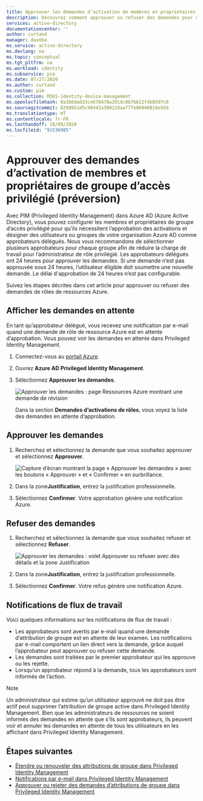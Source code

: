 ```yaml
---
title: Approuver les demandes d’activation de membres et propriétaires de groupe dans Privileged Identity Management - Azure AD
description: Découvrez comment approuver ou refuser des demandes pour des groupes avec attribution de rôle dans Azure AD PIM (Privileged Identity Management).
services: active-directory
documentationcenter: ''
author: curtand
manager: daveba
ms.service: active-directory
ms.devlang: na
ms.topic: conceptual
ms.tgt_pltfrm: na
ms.workload: identity
ms.subservice: pim
ms.date: 07/27/2020
ms.author: curtand
ms.custom: pim
ms.collection: M365-identity-device-management
ms.openlocfilehash: 0a3b6dad33ce678478a201dc8b7b612f4b8507c0
ms.sourcegitcommit: 829d951d5c90442a38012daaf77e86046018e5b9
ms.translationtype: HT
ms.contentlocale: fr-FR
ms.lasthandoff: 10/09/2020
ms.locfileid: "91536985"
---
```

# <a name="approve-activation-requests-for-privileged-access-group-members-and-owners-preview"></a>Approuver des demandes d’activation de membres et propriétaires de groupe d’accès privilégié (préversion)

Avec PIM (Privileged Identity Management) dans Azure AD (Azure Active Directory), vous pouvez configurer les membres et propriétaires de groupe d’accès privilégié pour qu’ils nécessitent l’approbation des activations et désigner des utilisateurs ou groupes de votre organisation Azure AD comme approbateurs délégués. Nous vous recommandons de sélectionner plusieurs approbateurs pour chaque groupe afin de réduire la charge de travail pour l’administrateur de rôle privilégié. Les approbateurs délégués ont 24 heures pour approuver les demandes. Si une demande n’est pas approuvée sous 24 heures, l’utilisateur éligible doit soumettre une nouvelle demande. Le délai d'approbation de 24 heures n’est pas configurable.

Suivez les étapes décrites dans cet article pour approuver ou refuser des demandes de rôles de ressources Azure.

## <a name="view-pending-requests"></a>Afficher les demandes en attente

En tant qu’approbateur délégué, vous recevez une notification par e-mail quand une demande de rôle de ressource Azure est en attente d’approbation. Vous pouvez voir les demandes en attente dans Privileged Identity Management.

1. Connectez-vous au [portail Azure](https://portal.azure.com/).

1. Ouvrez **Azure AD Privileged Identity Management**.

1. Sélectionnez **Approuver les demandes**.

    ![Approuver les demandes : page Ressources Azure montrant une demande de révision](./media/groups-approval-workflow/groups-select-request.png)

    Dans la section **Demandes d’activations de rôles**, vous voyez la liste des demandes en attente d’approbation.

## <a name="approve-requests"></a>Approuver les demandes

1. Recherchez et sélectionnez la demande que vous souhaitez approuver et sélectionnez **Approuver**.

    ![Capture d’écran montrant la page « Approuver les demandes » avec les boutons « Approuver » et « Confirmer » en surbrillance.](./media/groups-approval-workflow/groups-confirm-approval.png)

1. Dans la zone**Justification**, entrez la justification professionnelle.

1. Sélectionnez **Confirmer**. Votre approbation génère une notification Azure.

## <a name="deny-requests"></a>Refuser des demandes

1. Recherchez et sélectionnez la demande que vous souhaitez refuser et sélectionnez **Refuser**.

    ![Approuver les demandes : volet Approuver ou refuser avec des détails et la zone Justification](./media/groups-approval-workflow/groups-confirm-denial.png)

1. Dans la zone**Justification**, entrez la justification professionnelle.

1. Sélectionnez **Confirmer**. Votre refus génère une notification Azure.

## <a name="workflow-notifications"></a>Notifications de flux de travail

Voici quelques informations sur les notifications de flux de travail :

- Les approbateurs sont avertis par e-mail quand une demande d’attribution de groupe est en attente de leur examen. Les notifications par e-mail comportent un lien direct vers la demande, grâce auquel l’approbateur peut approuver ou refuser cette demande.
- Les demandes sont traitées par le premier approbateur qui les approuve ou les rejette.
- Lorsqu’un approbateur répond à la demande, tous les approbateurs sont informés de l’action.

>[!Note]
>Un administrateur qui estime qu’un utilisateur approuvé ne doit pas être actif peut supprimer l’attribution de groupe active dans Privileged Identity Management. Bien que les administrateurs de ressources ne soient informés des demandes en attente que s’ils sont approbateurs, ils peuvent voir et annuler les demandes en attente de tous les utilisateurs en les affichant dans Privileged Identity Management.

## <a name="next-steps"></a>Étapes suivantes

- [Étendre ou renouveler des attributions de groupe dans Privileged Identity Management](pim-resource-roles-renew-extend.md)
- [Notifications par e-mail dans Privileged Identity Management](pim-email-notifications.md)
- [Approuver ou rejeter des demandes d’attributions de groupe dans Privileged Identity Management](azure-ad-pim-approval-workflow.md)
